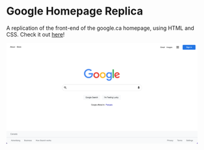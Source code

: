 # Google Homepage Replica

A replication of the front-end of the google.ca homepage, using HTML and CSS. Check it out [here](https://jooo-lee.github.io/google-homepage/)!

![demo image](./assets/demo-img.png)